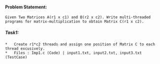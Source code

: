 #### Problem Statement:
    Given Two Matrices A(r1 x c1) and B(r2 x c2). Write multi-threaded programs for matrix-multiplication to obtain Matrix C(r1 x c2).

##### Task1:
    *   Create r1*c2 threads and assign one position of Matrix C to each thread excusively.
    *   Files : Imp1.c (Code) | input1.txt, input2.txt, input3.txt (TestCase)

